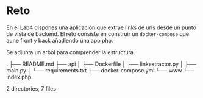 # Reto

En el Lab4 dispones una aplicación que extrae links de urls desde un punto de vista de backend. El reto consiste en construir un `docker-compose` que aune front y back añadiendo una app php.

Se adjunta un arbol para comprender la estructura.

.
├── README.md
├── api
│   ├── Dockerfile
│   ├── linkextractor.py
│   ├── main.py
│   └── requirements.txt
├── docker-compose.yml
└── www
    └── index.php

2 directories, 7 files

